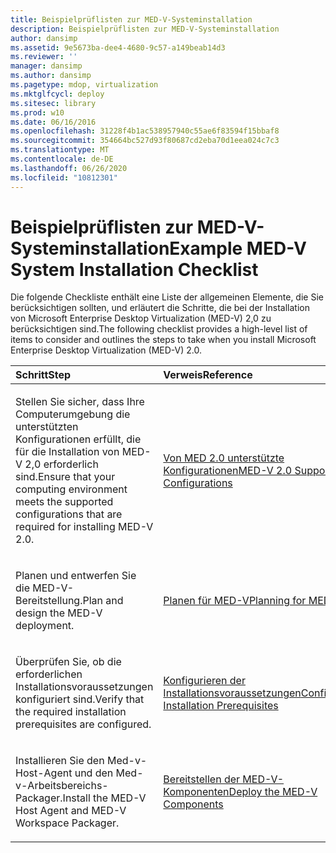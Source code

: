 ```yaml
---
title: Beispielprüflisten zur MED-V-Systeminstallation
description: Beispielprüflisten zur MED-V-Systeminstallation
author: dansimp
ms.assetid: 9e5673ba-dee4-4680-9c57-a149beab14d3
ms.reviewer: ''
manager: dansimp
ms.author: dansimp
ms.pagetype: mdop, virtualization
ms.mktglfcycl: deploy
ms.sitesec: library
ms.prod: w10
ms.date: 06/16/2016
ms.openlocfilehash: 31228f4b1ac538957940c55ae6f83594f15bbaf8
ms.sourcegitcommit: 354664bc527d93f80687cd2eba70d1eea024c7c3
ms.translationtype: MT
ms.contentlocale: de-DE
ms.lasthandoff: 06/26/2020
ms.locfileid: "10812301"
---
```

# <span data-ttu-id="ea618-103">Beispielprüflisten zur MED-V-Systeminstallation</span><span class="sxs-lookup"><span data-stu-id="ea618-103">Example MED-V System Installation Checklist</span></span>


<span data-ttu-id="ea618-104">Die folgende Checkliste enthält eine Liste der allgemeinen Elemente, die Sie berücksichtigen sollten, und erläutert die Schritte, die bei der Installation von Microsoft Enterprise Desktop Virtualization (MED-V) 2,0 zu berücksichtigen sind.</span><span class="sxs-lookup"><span data-stu-id="ea618-104">The following checklist provides a high-level list of items to consider and outlines the steps to take when you install Microsoft Enterprise Desktop Virtualization (MED-V) 2.0.</span></span>

<table>
<colgroup>
<col width="50%" />
<col width="50%" />
</colgroup>
<thead>
<tr class="header">
<th align="left"><span data-ttu-id="ea618-105">Schritt</span><span class="sxs-lookup"><span data-stu-id="ea618-105">Step</span></span></th>
<th align="left"><span data-ttu-id="ea618-106">Verweis</span><span class="sxs-lookup"><span data-stu-id="ea618-106">Reference</span></span></th>
</tr>
</thead>
<tbody>
<tr class="odd">
<td align="left"><p><span data-ttu-id="ea618-107">Stellen Sie sicher, dass Ihre Computerumgebung die unterstützten Konfigurationen erfüllt, die für die Installation von MED-V 2,0 erforderlich sind.</span><span class="sxs-lookup"><span data-stu-id="ea618-107">Ensure that your computing environment meets the supported configurations that are required for installing MED-V 2.0.</span></span></p></td>
<td align="left"><p><a href="med-v-20-supported-configurations.md" data-raw-source="[MED-V 2.0 Supported Configurations](med-v-20-supported-configurations.md)"><span data-ttu-id="ea618-108">Von MED 2.0 unterstützte Konfigurationen</span><span class="sxs-lookup"><span data-stu-id="ea618-108">MED-V 2.0 Supported Configurations</span></span></a></p></td>
</tr>
<tr class="even">
<td align="left"><p><span data-ttu-id="ea618-109">Planen und entwerfen Sie die MED-V-Bereitstellung.</span><span class="sxs-lookup"><span data-stu-id="ea618-109">Plan and design the MED-V deployment.</span></span></p></td>
<td align="left"><p><a href="planning-for-med-v.md" data-raw-source="[Planning for MED-V](planning-for-med-v.md)"><span data-ttu-id="ea618-110">Planen für MED-V</span><span class="sxs-lookup"><span data-stu-id="ea618-110">Planning for MED-V</span></span></a></p></td>
</tr>
<tr class="odd">
<td align="left"><p><span data-ttu-id="ea618-111">Überprüfen Sie, ob die erforderlichen Installationsvoraussetzungen konfiguriert sind.</span><span class="sxs-lookup"><span data-stu-id="ea618-111">Verify that the required installation prerequisites are configured.</span></span></p></td>
<td align="left"><p><a href="configure-installation-prerequisites.md" data-raw-source="[Configure Installation Prerequisites](configure-installation-prerequisites.md)"><span data-ttu-id="ea618-112">Konfigurieren der Installationsvoraussetzungen</span><span class="sxs-lookup"><span data-stu-id="ea618-112">Configure Installation Prerequisites</span></span></a></p></td>
</tr>
<tr class="even">
<td align="left"><p><span data-ttu-id="ea618-113">Installieren Sie den Med-v-Host-Agent und den Med-v-Arbeitsbereichs-Packager.</span><span class="sxs-lookup"><span data-stu-id="ea618-113">Install the MED-V Host Agent and MED-V Workspace Packager.</span></span></p></td>
<td align="left"><p><a href="deploy-the-med-v-components.md" data-raw-source="[Deploy the MED-V Components](deploy-the-med-v-components.md)"><span data-ttu-id="ea618-114">Bereitstellen der MED-V-Komponenten</span><span class="sxs-lookup"><span data-stu-id="ea618-114">Deploy the MED-V Components</span></span></a></p></td>
</tr>
</tbody>
</table>

 

 

 





